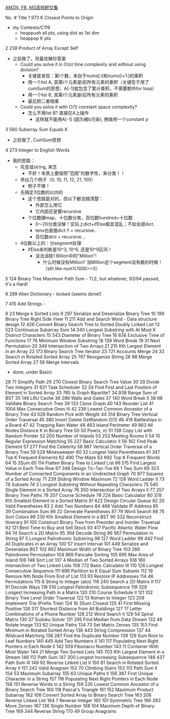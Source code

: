 [AMZN, FB, MS高频题交集](https://docs.google.com/spreadsheets/d/1Hwa-xGVXcLdMtKr0JqDBppB86dQJZDCtCw4q-TqxS0Y/edit#gid=0)

No.	#	Title
1	973	K Closest Points to Origin
- my Contests/C119
    - heappush all pts, using dist as 1st dim
    - heappop K pts
    
2	238	Product of Array Except Self
- 之前做了，但最优解抄答案
    - Could you solve it in O(n) time complexity and without using division?
        - 关键是发现：第i个数，来自于nums[:i]和nums[i+1:]的乘积
        - 用一个list A, 其第i个元素是i前所有元素的乘积（关键在于用了cumSum的思想，A[-1]就包含了累计乘积，不需要额外for loop）
        - 用一个list B, 其第i个元素是i后所有元素的乘积
        - 最后把二者相乘
    - Could you solve it with O(1) constant space complexity?
        - 怎么不用list B? 直接在A上操作
            - 这样就不能用A[-1] (因为被b污染), 换做用一个constant p

3	560	Subarray Sum Equals K
- 之前做了, CumSum思想 

4	273	Integer to English Words
- 我的思路：
    - 先变成string, 来念
        - 不好！本质上要按照"范围"的数字性，来分类！！
    - 举出几个例子（0, 10, 11, 12, 21, 100）
        - 例子不够！
    - 先搞定3位数的以内的
        - 这个思路是对的，但以下都没搞清楚：
            - 外部怎么用它
            - 它内部还是要recursive
        - 个位数硬map，十位数分类，百位数hundred+十位数
            - 0～20分类没够！实际上dict+ifElse极其混乱；不如全部dict.
            - tens也直接dict !! + recursive..
            - 百位数dict + recursive...
    - 4位数以上的：分segment处理
        - ifElse来判断是10^3, 10^6, 还是10^9区间！
            - 没法消除1 Billion中的"Million"!
                - 什么时候没有Million? 当Million这个segment没有数的时候！（sth like num%1000==0）
        

5	124	Binary Tree Maximum Path Sum
    - TLE, but whatever, 93/94 passed, it's a Hard!

6	269	Alien Dictionary
    - locked (seems done!)
    
7	415	Add Strings
    - 

8	23	Merge k Sorted Lists
9	297	Serialize and Deserialize Binary Tree
10	199	Binary Tree Right Side View
11	211	Add and Search Word - Data structure design
12	426	Convert Binary Search Tree to Sorted Doubly Linked List
13	523	Continuous Subarray Sum
14	340	Longest Substring with At Most K Distinct Characters
15	543	Diameter of Binary Tree
16	636	Exclusive Time of Functions
17	76	Minimum Window Substring
18	139	Word Break
19	31	Next Permutation
20	349	Intersection of Two Arrays
21	215	Kth Largest Element in an Array
22	173	Binary Search Tree Iterator
23	721	Accounts Merge
24	33	Search in Rotated Sorted Array
25	767	Reorganize String
26	88	Merge Sorted Array
27	56	Merge Intervals
- done, under Basic\

28	71	Simplify Path
29	270	Closest Binary Search Tree Value
30	29	Divide Two Integers
31	621	Task Scheduler
32	34	Find First and Last Position of Element in Sorted Array
33	785	Is Graph Bipartite?
34	938	Range Sum of BST
35	146	LRU Cache
36	286	Walls and Gates
37	140	Word Break II
38	98	Validate Binary Search Tree
39	133	Clone Graph
40	143	Reorder List
41	1004	Max Consecutive Ones III
42	236	Lowest Common Ancestor of a Binary Tree
43	528	Random Pick with Weight
44	314	Binary Tree Vertical Order Traversal
45	380	Insert Delete GetRandom O(1)
46	419	Battleships in a Board
47	42	Trapping Rain Water
48	463	Island Perimeter
49	863	All Nodes Distance K in Binary Tree
50	50	Pow(x, n)
51	138	Copy List with Random Pointer
52	200	Number of Islands
53	253	Meeting Rooms II
54	10	Regular Expression Matching
55	227	Basic Calculator II
56	162	Find Peak Element
57	277	Find the Celebrity
58	987	Vertical Order Traversal of a Binary Tree
59	529	Minesweeper
60	32	Longest Valid Parentheses
61	347	Top K Frequent Elements
62	490	The Maze
63	692	Top K Frequent Words
64	15	3Sum
65	114	Flatten Binary Tree to Linked List
66	515	Find Largest Value in Each Tree Row
67	348	Design Tic-Tac-Toe
68	1	Two Sum
69	323	Number of Connected Components in an Undirected Graph
70	977	Squares of a Sorted Array
71	239	Sliding Window Maximum
72	126	Word Ladder II
73	78	Subsets
74	3	Longest Substring Without Repeating Characters
75	540	Single Element in a Sorted Array
76	350	Intersection of Two Arrays II
77	257	Binary Tree Paths
78	207	Course Schedule
79	224	Basic Calculator
80	378	Kth Smallest Element in a Sorted Matrix
81	622	Design Circular Queue
82	20	Valid Parentheses
83	2	Add Two Numbers
84	468	Validate IP Address
85	39	Combination Sum
86	22	Generate Parentheses
87	79	Word Search
88	75	Sort Colors
89	230	Kth Smallest Element in a BST
90	332	Reconstruct Itinerary
91	105	Construct Binary Tree from Preorder and Inorder Traversal
92	121	Best Time to Buy and Sell Stock
93	417	Pacific Atlantic Water Flow
94	74	Search a 2D Matrix
95	394	Decode String
96	567	Permutation in String
97	5	Longest Palindromic Substring
98	127	Word Ladder
99	442	Find All Duplicates in an Array
100	57	Insert Interval
101	449	Serialize and Deserialize BST
102	662	Maximum Width of Binary Tree
103	266	Palindrome Permutation
104	969	Pancake Sorting
105	695	Max Area of Island
106	148	Sort List
107	4	Median of Two Sorted Arrays
108	160	Intersection of Two Linked Lists
109	772	Basic Calculator III
110	128	Longest Consecutive Sequence
111	698	Partition to K Equal Sum Subsets
112	19	Remove Nth Node From End of List
113	93	Restore IP Addresses
114	46	Permutations
115	8	String to Integer (atoi)
116	240	Search a 2D Matrix II
117	91	Decode Ways
118	516	Longest Palindromic Subsequence
119	329	Longest Increasing Path in a Matrix
120	210	Course Schedule II
121	102	Binary Tree Level Order Traversal
122	13	Roman to Integer
123	208	Implement Trie (Prefix Tree)
124	16	3Sum Closest
125	41	First Missing Positive
126	317	Shortest Distance from All Buildings
127	17	Letter Combinations of a Phone Number
128	212	Word Search II
129	54	Spiral Matrix
130	37	Sudoku Solver
131	295	Find Median from Data Stream
132	48	Rotate Image
133	62	Unique Paths
134	73	Set Matrix Zeroes
135	153	Find Minimum in Rotated Sorted Array
136	443	String Compression
137	44	Wildcard Matching
138	287	Find the Duplicate Number
139	129	Sum Root to Leaf Numbers
140	445	Add Two Numbers II
141	117	Populating Next Right Pointers in Each Node II
142	509	Fibonacci Number
143	11	Container With Most Water
144	21	Merge Two Sorted Lists
145	703	Kth Largest Element in a Stream
146	112	Path Sum
147	300	Longest Increasing Subsequence
148	437	Path Sum III
149	92	Reverse Linked List II
150	81	Search in Rotated Sorted Array II
151	242	Valid Anagram
152	70	Climbing Stairs
153	113	Path Sum II
154	53	Maximum Subarray
155	63	Unique Paths II
156	387	First Unique Character in a String
157	116	Populating Next Right Pointers in Each Node
158	151	Reverse Words in a String
159	235	Lowest Common Ancestor of a Binary Search Tree
160	118	Pascal's Triangle
161	152	Maximum Product Subarray
162	108	Convert Sorted Array to Binary Search Tree
163	206	Reverse Linked List
164	7	Reverse Integer
165	101	Symmetric Tree
166	283	Move Zeroes
167	136	Single Number
168	104	Maximum Depth of Binary Tree
169	344	Reverse String
170	49	Group Anagrams